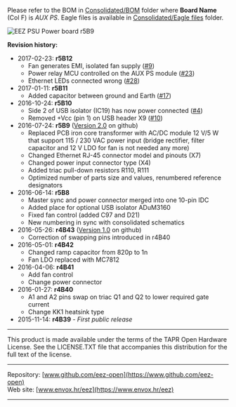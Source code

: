 Please refer to the BOM in [Consolidated/BOM](https://github.com/eez-open/psu-hw/tree/master/Consolidated/BOM) folder where **Board Name** (Col F) is *AUX PS*. Eagle files is available in [Consolidated/Eagle files](https://github.com/eez-open/psu-hw/tree/master/Consolidated/Eagle%20files) folder.

![EEZ PSU Power board r5B9](AUX%20PS%20r5B9%20top%20view.JPG)

**Revision history:**
* 2017-02-23: **r5B12**
    - Fan generates EMI, isolated fan supply ([#9](https://github.com/eez-open/psu-hw/issues/9))
    - Power relay MCU controlled on the AUX PS module ([#23](https://github.com/eez-open/psu-hw/issues/23))
    - Ethernet LEDs connected wrong ([#28](https://github.com/eez-open/psu-hw/issues/28))
* 2017-01-11: **r5B11**
    - Added capacitor between ground and Earth ([#17](https://github.com/eez-open/psu-hw/issues/17))
* 2016-10-24: **r5B10**
    - Side 2 of USB isolator (IC19) has now power connected ([#4](https://github.com/eez-open/psu-hw/issues/4))
    - Removed +Vcc (pin 1) on USB header X9 ([#10](https://github.com/eez-open/psu-hw/issues/10))
* 2016-07-24: **r5B9** ([Version 2.0](https://github.com/eez-open/psu-hw/releases/tag/2.0) on github)
	- Replaced PCB iron core transformer with AC/DC module 12 V/5 W that support 115 / 230 VAC power input (bridge rectifier, filter capacitor and 12 V LDO for fan is not needed any more)
	- Changed Ethernet RJ-45 connector model and pinouts (X7)
	- Changed power input connector type (X4)
	- Added triac pull-down resistors R110, R111
	- Optimized number of parts size and values, renumbered reference designators
* 2016-06-14: **r5B8**
    - Master sync and power connector merged into one 10-pin IDC
    - Added place for optional USB isolator ADuM3160
    - Fixed fan control (added C97 and D21)
    - New numbering in sync with consolidated schematics
* 2016-05-26: **r4B43** ([Version 1.0](https://github.com/eez-open/psu-hw/releases/tag/1.0) on github)
	- Correction of swapping pins introduced in r4B40
* 2016-05-01: **r4B42**
    - Changed ramp capacitor from 820p to 1n
    - Fan LDO replaced with MC7812
* 2016-04-06: **r4B41**
    - Add fan control
    - Change power connector
* 2016-01-27: **r4B40**
    - A1 and A2 pins swap on triac Q1 and Q2 to lower required gate current    
    - Change KK1 heatsink type
* 2015-11-14: **r4B39** - *First public release*

**********************

This product is made available under the terms of the TAPR Open Hardware License. See the LICENSE.TXT file that accompanies this distribution for the full text of the license.

**********************

Repository: [www.github.com/eez-open](https://www.github.com/eez-open)  
Web site: [www.envox.hr/eez](https://www.envox.hr/eez)

**********************

